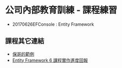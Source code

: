 # 公司內部教育訓練 - 課程練習 #

* 20170626EFConsole : Entity Framework 



課程其它連結
-----------------
* [保哥的範例](https://github.com/doggy8088/EFYaJia) 
* [Entity Framework 6 課程實作進度回報](https://docs.google.com/forms/d/e/1FAIpQLSfkU7_3dWRS4iXgoorGGostzKyz732RbTewu2QpKH1h63hbzQ/viewform?fbzx=4360225099575829500) 